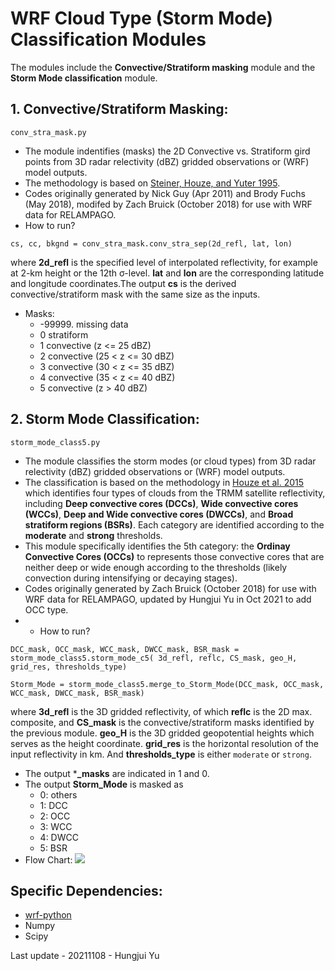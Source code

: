 # WRF Cloud Type (Storm Mode) Classification Modules

The modules include the **Convective/Stratiform masking** module and the **Storm Mode classification** module.

## 1. Convective/Stratiform Masking:

`conv_stra_mask.py`

* The module indentifies (masks) the 2D Convective vs. Stratiform gird points from 3D radar relectivity (dBZ) gridded observations or (WRF) model outputs.
* The methodology is based on [Steiner, Houze, and Yuter 1995](https://journals.ametsoc.org/view/journals/apme/34/9/1520-0450_1995_034_1978_ccotds_2_0_co_2.xml).
* Codes originally generated by Nick Guy (Apr 2011) and Brody Fuchs (May 2018), modifed by Zach Bruick (October 2018) for use with WRF data for RELAMPAGO.
* How to run?
```
cs, cc, bkgnd = conv_stra_mask.conv_stra_sep(2d_refl, lat, lon)
```
where **2d_refl** is the specified level of interpolated reflectivity, for example at 2-km height or the 12th &sigma;-level. **lat** and **lon** are the corresponding latitude and longitude coordinates.The output  **cs** is the derived convective/stratiform mask with the same size as the inputs.
* Masks:
  * -99999. missing data
  * 0       stratiform
  * 1       convective (z <= 25 dBZ)
  * 2       convective (25 < z <= 30 dBZ)
  * 3       convective (30 < z <= 35 dBZ)
  * 4       convective (35 < z <= 40 dBZ)
  * 5       convective (z > 40 dBZ)

## 2. Storm Mode Classification:

`storm_mode_class5.py`

* The module classifies the storm modes (or cloud types) from 3D radar relectivity (dBZ) gridded observations or (WRF) model outputs. 
* The classification is based on the methodology in [Houze et al. 2015](https://agupubs.onlinelibrary.wiley.com/doi/10.1002/2015RG000488) which identifies four types of clouds from the TRMM satellite reflectivity, including **Deep convective cores (DCCs)**, **Wide convective cores (WCCs)**, **Deep and Wide convective cores (DWCCs)**, and **Broad stratiform regions (BSRs)**. Each category are identified according to the **moderate** and **strong** thresholds.
* This module specifically identifies the 5th category: the **Ordinay Convective Cores (OCCs)** to represents those convective cores that are neither deep or wide enough according to the thresholds (likely convection during intensifying or decaying stages).
* Codes originally generated by Zach Bruick (October 2018) for use with WRF data for RELAMPAGO, updated by Hungjui Yu in Oct 2021 to add OCC type.
* * How to run?
```
DCC_mask, OCC_mask, WCC_mask, DWCC_mask, BSR_mask = storm_mode_class5.storm_mode_c5( 3d_refl, reflc, CS_mask, geo_H, grid_res, thresholds_type)
```
```
Storm_Mode = storm_mode_class5.merge_to_Storm_Mode(DCC_mask, OCC_mask, WCC_mask, DWCC_mask, BSR_mask)
```
where **3d_refl** is the 3D gridded reflectivity, of which **reflc** is the 2D max. composite, and **CS_mask** is the convective/stratiform masks identified by the previous module. **geo_H** is the 3D gridded geopotential heights which serves as the height coordinate. **grid_res** is the horizontal resolution of the input reflectivity in km. And **thresholds_type** is either `moderate` or `strong`.
* The output ***_masks** are indicated in 1 and 0.
* The output **Storm_Mode** is masked as 
  * 0: others
  * 1: DCC
  * 2: OCC
  * 3: WCC
  * 4: DWCC
  * 5: BSR
* Flow Chart:
![](https://github.com/yuhungjui/WRF_dBZ_Cloud_Classification/blob/main/WRF_dBZ_Class_CONUS1/Storm_Mode_Flow.png)

## Specific Dependencies:

* [wrf-python](https://wrf-python.readthedocs.io/en/latest/index.html)
* Numpy
* Scipy

Last update - 20211108 - Hungjui Yu
